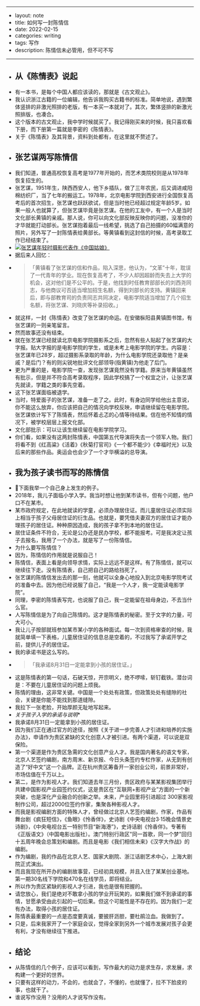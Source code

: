 - --
- layout: note
- title: 如何写一封陈情信 
- date: 2022-02-15
- categories: writing
- tags: 写作
- description: 陈情信未必管用，但不可不写
- --
- ## 从《陈情表》说起
- 有一本书，是每个中国人都应该读的，那就是《古文观止》。
- 我认识浙江古籍的一位编辑，他告诉我购买古籍书的标准。简单地说，遇到繁体竖排的非激光照排的老版，有一本买一本就对了。其次，繁体竖排的新激光照排版，也凑合。
- 这个版本的古文观止，我中学时候就买了。我记得刚买来的时候，我只喜欢看下册，而下册第一篇就是李密的《陈情表》。
- 关于《陈情表》及其背景，资料到处都有，在这里就不赘述了。
- ## 张艺谋两写陈情信
- 我们知道，普通高校恢复高考是1977年开始的，而艺术类院校则是从1978年恢复招生的。
- 张艺谋，1951年生，陕西西安人，他下乡插队，做了三年农民，后又调进咸阳棉纺织厂，当了七年的搬运工。1978年，北京电影学院到西安进行全国恢复高考后的首次招生，张艺谋也跃跃欲试，但是当时他已经超过规定年龄5岁。如果一般人也就算了，但张艺谋毕竟是张艺谋。在他的工友中，有一个人是当时文化部长黄镇的亲戚。那人说，你可以向文化部反映反映你的问题，没准你的才华就能打动部长。张艺谋抱着最后一线希望，挑选了自己拍摄的60幅满意的照片，另外写了一封陈情表给黄部长。等黄镇看到这封信的时候，高考录取工作已经结束了。
- [![张艺谋年轻时摄影代表作《中国姑娘》](https://i.postimg.cc/hcVn8FYS/2021-12-23-zhangyimou-china-girl.jpg)](https://postimg.cc/XphskQrc)
- 据后来人回忆：
- > 「黄镇看了张艺谋的信和作品，陷入深思，他认为，“文革”十年，耽误了一代青年的学业。现在恢复高考了，不少人却因超龄而失去上大学的机会，这对他们是不公平的。于是，他找到时任教育部部长的刘西尧同志，与他商议可否适当增加招生名额，得到刘部长的支持。黄镇回来后，即与部教育司的负责同志共同决定，电影学院适当增加了几个招生名额，将张艺谋、刘晓庆等补录招收。」
- 就这样，一封《陈情表》改变了张艺谋的命运。在安徽枞阳县黄镇图书馆，有张艺谋的一则亲笔留言。
- 然而故事还没有结束。
- 就在张艺谋已经就读北京电影学院摄影系之后，忽然有些人贴起了张艺谋的大字报。贴大字报的是电影学院的学生，或是未考上电影学院的学生。内容是：张艺谋年已28岁，超过摄影系录取的年龄，为什么电影学院还录取他？是亲戚？是后门？有的则尖锐地批评文化部领导(指黄镇)为他走了后门。
- 更为严重的是，电影学院一查，发现张艺谋竟然没有学籍。原来当年黄镇虽然有批示，但是并不符合高考录取程序，因此学校搞了一个权宜之计，让张艺谋先就读，学籍之类的事先空着。
- 这下张艺谋面临被退学。
- 当时，特爱面子的张艺谋，准备一走了之。此时，有身边同学给他出主意说，你不能这么放弃，你应该把自己的情况向学校反映，申请继续留在电影学院。张艺谋依计写下了陈情表，然后怀着忐忑的心情等待结果。信在他不知情的情况下，被学校层层上报文化部。
- 文化部批示：可以让该生继续留在电影学院学习。
- 你们看，如果没有这两封陈情表，中国第五代导演将失去一个领军人物。我们将看不到《红高粱》《活着》《秋菊打官司》《一个都不能少》《幸福时光》以及后来的那些作品。奥运会也会少了一个才华横溢的总导演。
- ## 我为孩子读书而写的陈情信
- 下面我举一个自己身上发生的例子。
- 2018年，我儿子面临小学入学。我当时想让他到某市读书，但有个问题，他户口不在某市。
- 某市政府规定，在此地就读的学童，必须办理居住证。而儿童居住证必须实际上相当于孩子父母居住证的衍生品。也就是，要凭借夫妻双方的居住证才能办理孩子的居住证。种种原因造成，我的孩子拿不到本地的居住证。
- 居住证条件不符合，无论是公办还是民办学校，都不能报考。可是我决定让孩子去报名，我用了一个办法，就是写了一份陈情信。
- 为什么要写陈情信？
- 因为，陈情信的作用就是说服自己！
- 陈情信，表面上看是向领导求情，实际上远远不是这样。有了陈情信，就可以继续往下走。没有陈情表，自己把自己的路给挡死了。
- 张艺谋的陈情信发出去的那一刻，他就可以全身心地投入到北京电影学院考试的准备中去。因为他已经说服了自己，“我是一个人才，我一定能读电影学院”。
- 同理，李密的陈情表写完，也说服了自己，我一定能留在祖母身边，不去当什么官。
- 人写陈情信是为了向自己陈情的。这才是陈情表的秘密。至于文字的力量，可大可小。
- 我让儿子按部就班参加某市某小学的各种面试。每一次到资格审查的时候，我就简单填一下表格，儿童居住证的信息总是空着的，不过我写了承诺开学之前，提供儿子的居住证。
- 我的承诺书是这么写的。
- > 「我承诺8月31日一定能拿到小孩的居住证。」
- 这是陈情表的第一句话，石破天惊，开宗明义，绝不啰嗦，斩钉截铁。潜台词是：不要在儿童居住证的问题上烦我。
- 陈情的理由，这非常关键。中国是一个处处有政策，但政策处处有缝隙的社会，关键是你能不能找到那道缝隙。
- 我拉下一张老脸，开始厚颜无耻地写起来。
- *关于孩子入学的承诺与说明**
- 我承诺8月31日一定能拿到小孩的居住证。
- 因为我们正在通过官方的途径，按照《关于进一步完善人才引进和培养的实施办法》，申请作为贵区紧缺的文化创意人才被引进。有两个渠道，可以说是双保险。
- 第一个渠道是作为贵区急需的文化创意产业人才。我是国内著名的语文专家，北京人艺签约编剧，南方周末、新京报、今日头条签约专栏作家，从无到有创造了“好中文”这一个品牌。正在杭州贵区筹备开一家创业公司，前景非常好，市场估值在千万以上。
- 第二，是作为影视人才。我们知道去年三月份，贵区政府与某某影视集团举行共建中国影视产业园签约仪式，这是贵区在“互联网+影视产业”方面的一个新突破，也是深化产业融合的创新之举。未来，产业园里将引进超过 300家影视制作公司，超过2000位签约作家，集聚各种影视人才。
- 而我是影视编剧方面的特殊人才，曾经做过北京人艺签约编剧，作家，作品有舞台剧《疯狂短信》，《鱼眼》《怜香伴》，史诗剧《中央电视台3·15晚会情景史诗剧》，《中央电视台五一特别节目“新海港”》，史诗话剧《怜香伴》。专著有《正版语文》（中国电影出版社）。澳门特别行政区"同一首歌，同一个梦"回归十五周年晚会总策划和编剧。而且是电影《我们相信未来》《汉字大作战》的编剧。
- 作为编剧，我的作品在北京人艺、国家大剧院、浙江话剧艺术中心，上海大剧院正式演出。
- 而且我现在所开办的编剧故事营，已经初具规模，并且入住了某某创业基地。第一期30名线下学院和470名在线学员，即将结业。
- 所以作为贵区紧缺的影视人才引进，我也是很有把握的。
- 请您放心，我们是绝对不敢拿小孩的学业开玩笑的，如果我们做不到承诺的事情，甘愿承受由此引起的一切后果。但这个可能性是不存在的。因为我们一定有办法，取得小孩的居住证。
- 陈情表最重要的一点是态度要真诚，要披肝沥胆，要杜鹃泣血。我做到了。
- 只是，后来我家开了一个家庭会议，觉得全家到另外一个城市发展对孩子会更有利，才没有继续往下推进。
- ## 结论
- 从陈情信的几个例子，应该可以看到，写作最大的动力是求生存，求发展，求构建一个更好的世界。
- 只要有这样的动力，不会的，也就会了，不懂的，也就懂了，拉不下脸皮的事，也就干了。
- 谁说写作没用？没用的人才说写作没有。
